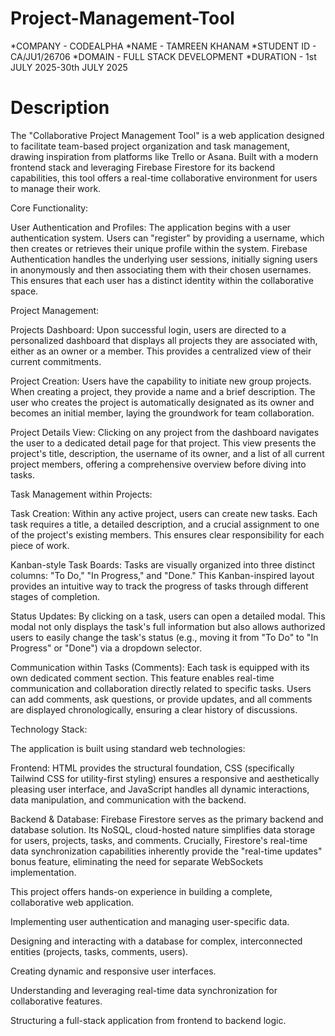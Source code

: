 # Project-Management-Tool
*COMPANY - CODEALPHA
*NAME - TAMREEN KHANAM
*STUDENT ID - CA/JU1/26706
*DOMAIN - FULL STACK DEVELOPMENT
*DURATION - 1st JULY 2025-30th JULY 2025
# Description
The "Collaborative Project Management Tool" is a web application designed to facilitate team-based project organization and task management, drawing inspiration from platforms like Trello or Asana. Built with a modern frontend stack and leveraging Firebase Firestore for its backend capabilities, this tool offers a real-time collaborative environment for users to manage their work.

Core Functionality:

User Authentication and Profiles:
The application begins with a user authentication system. Users can "register" by providing a username, which then creates or retrieves their unique profile within the system. Firebase Authentication handles the underlying user sessions, initially signing users in anonymously and then associating them with their chosen usernames. This ensures that each user has a distinct identity within the collaborative space.

Project Management:

Projects Dashboard: Upon successful login, users are directed to a personalized dashboard that displays all projects they are associated with, either as an owner or a member. This provides a centralized view of their current commitments.

Project Creation: Users have the capability to initiate new group projects. When creating a project, they provide a name and a brief description. The user who creates the project is automatically designated as its owner and becomes an initial member, laying the groundwork for team collaboration.

Project Details View: Clicking on any project from the dashboard navigates the user to a dedicated detail page for that project. This view presents the project's title, description, the username of its owner, and a list of all current project members, offering a comprehensive overview before diving into tasks.

Task Management within Projects:

Task Creation: Within any active project, users can create new tasks. Each task requires a title, a detailed description, and a crucial assignment to one of the project's existing members. This ensures clear responsibility for each piece of work.

Kanban-style Task Boards: Tasks are visually organized into three distinct columns: "To Do," "In Progress," and "Done." This Kanban-inspired layout provides an intuitive way to track the progress of tasks through different stages of completion.

Status Updates: By clicking on a task, users can open a detailed modal. This modal not only displays the task's full information but also allows authorized users to easily change the task's status (e.g., moving it from "To Do" to "In Progress" or "Done") via a dropdown selector.

Communication within Tasks (Comments):
Each task is equipped with its own dedicated comment section. This feature enables real-time communication and collaboration directly related to specific tasks. Users can add comments, ask questions, or provide updates, and all comments are displayed chronologically, ensuring a clear history of discussions.

Technology Stack:

The application is built using standard web technologies:

Frontend: HTML provides the structural foundation, CSS (specifically Tailwind CSS for utility-first styling) ensures a responsive and aesthetically pleasing user interface, and JavaScript handles all dynamic interactions, data manipulation, and communication with the backend.

Backend & Database: Firebase Firestore serves as the primary backend and database solution. Its NoSQL, cloud-hosted nature simplifies data storage for users, projects, tasks, and comments. Crucially, Firestore's real-time data synchronization capabilities inherently provide the "real-time updates" bonus feature, eliminating the need for separate WebSockets implementation.

This project offers hands-on experience in building a complete, collaborative web application. 

Implementing user authentication and managing user-specific data.

Designing and interacting with a database for complex, interconnected entities (projects, tasks, comments, users).

Creating dynamic and responsive user interfaces.

Understanding and leveraging real-time data synchronization for collaborative features.

Structuring a full-stack application from frontend to backend logic.







